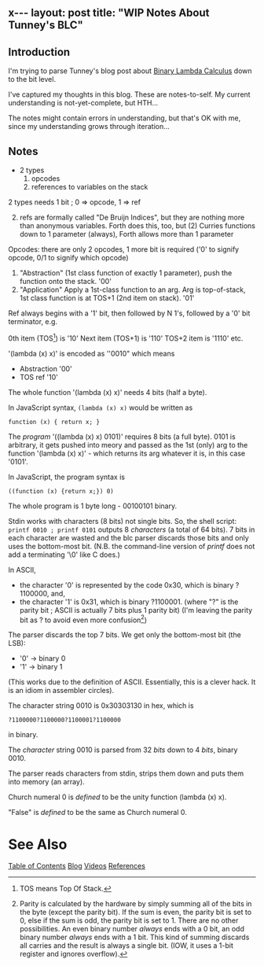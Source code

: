 x---
layout: post
title:  "WIP Notes About Tunney's BLC"
---
## Introduction

I'm trying to parse Tunney's blog post about [Binary Lambda Calculus](https://justine.lol/lambda/) down to the bit level.

I've captured my thoughts in this blog.  These are notes-to-self.  My current understanding is not-yet-complete, but HTH...

The notes might contain errors in understanding, but that's OK with me, since my understanding grows through iteration...

## Notes

- 2 types
	1. opcodes
	2. references to variables on the stack

2 types needs 1 bit ; 0 => opcode, 1 => ref

2. refs are formally called "De Bruijn Indices", but they are nothing more than anonymous variables.  Forth does this, too, but (2) Curries functions down to 1 parameter (always), Forth allows more than 1 parameter

Opcodes: there are only 2 opcodes, 1 more bit is required ('0' to signify opcode, 0/1 to signify which opcode)
1. "Abstraction" (1st class function of exactly 1 parameter), push the function onto the stack. '00'
2. "Application" Apply a 1st-class function to an arg.  Arg is top-of-stack, 1st class function is at TOS+1 (2nd item on stack). '01'

Ref always begins with a '1' bit, then followed by N 1's, followed by a '0' bit terminator, e.g.

0th item (TOS[^1]) is '10'
Next item (TOS+1) is '110'
TOS+2 item is '1110'
etc.

[^1]: TOS means Top Of Stack.

'(lambda (x) x)' is encoded as ''0010"  which means 
- Abstraction '00'
- TOS ref '10'

The whole function '(lambda (x) x)' needs 4 bits (half a byte).

In JavaScript syntax, `(lambda (x) x)` would be written as 
```
function (x) { return x; }
```

The *program* '((lambda (x) x) 0101)' requires 8 bits (a full byte).  0101 is arbitrary, it gets pushed into meory and passed as the 1st (only) arg to the function '(lambda (x) x)' - which returns its arg whatever it is, in this case '0101'.

In JavaScript, the program syntax is
```
((function (x) {return x;}) 0)
```

The whole program is 1 byte long - 00100101 binary.

Stdin works with characters (8 bits) not single bits.  So, the shell script:
`printf 0010 ; printf 0101`
outputs 8 *characters* (a total of 64 bits).  7 bits in each character are wasted and the blc parser discards those bits and only uses the bottom-most bit.  (N.B. the command-line version of *printf* does not add a terminating '\0' like C does.)

In ASCII, 
- the character '0' is represented by the code 0x30, which is binary ?1100000, and,
- the character '1' is 0x31, which is binary ?1100001.
(where "?" is the parity bit ; ASCII is actually 7 bits plus 1 parity bit)
(I'm leaving the parity bit as ? to avoid even more confusion[^2])

[^2]: Parity is calculated by the hardware by simply summing all of the bits in the byte (except the parity bit).  If the sum is even, the parity bit is set to 0, else if the sum is odd, the parity bit is set to 1.  There are no other possibilities.  An even binary number *always* ends with a 0 bit, an odd binary number *always* ends with a 1 bit.  This kind of summing discards all carries and the result is always a single bit. (IOW, it uses a 1-bit register and ignores overflow).

The parser discards the top 7 bits.  We get only the bottom-most bit (the LSB):
- '0' -> binary 0
- '1' -> binary 1

(This works due to the definition of ASCII.  Essentially, this is a clever hack.  It is an idiom in assembler circles).

The character string 0010 is 0x30303130 in hex, which is 
```
?1100000?1100000?1100001?1100000
```
in binary.

The *character* string 0010 is parsed from 32 *bits* down to 4 *bits*, binary 0010.

The parser reads characters from stdin, strips them down and puts them into memory (an array).

Church numeral 0 is *defined* to be the unity function (lambda (x) x).

"False" is *defined* to be the same as Church numeral 0.

# See Also

[Table of Contents](https://guitarvydas.github.io/2021/12/10/Table-of-Contents-Dec-01-2021.html)
[Blog](https://guitarvydas.github.io)
[Videos](https://www.youtube.com/channel/UC9EJr0nKHwadbHUtc5zHdmQ/videos)
[References](https://guitarvydas.github.io/2021/01/14/References.html)

<script src="https://utteranc.es/client.js" 
        repo="guitarvydas/guitarvydas.github.io" 
        issue-term="pathname" 
        theme="github-light" 
        crossorigin="anonymous" 
        async> 
</script> 

